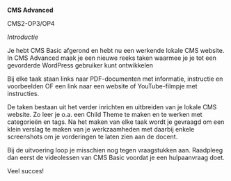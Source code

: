 **CMS Advanced**

CMS2-OP3/OP4

*Introductie*

Je hebt CMS Basic afgerond en hebt nu een werkende lokale CMS website.
In CMS Advanced maak je een nieuwe reeks taken waarmee je je tot een gevorderde WordPress gebruiker kunt ontwikkelen

Bij elke taak staan links naar PDF-documenten met informatie, instructie  en voorbeelden OF een link naar een website of YouTube-filmpje met instructies.

De taken bestaan uit het verder inrichten en uitbreiden van je lokale CMS website.
Zo leer je o.a. een Child Theme te maken en te werken met categorieën en tags. Na het maken van elke taak wordt je gevraagd om een klein verslag te maken van je werkzaamheden met daarbij enkele screenshots om je vorderingen te laten zien aan de docent.

Bij de uitvoering loop je misschien nog tegen vraagstukken aan. Raadpleeg dan eerst de videolessen van CMS Basic voordat je een hulpaanvraag doet.

Veel succes!